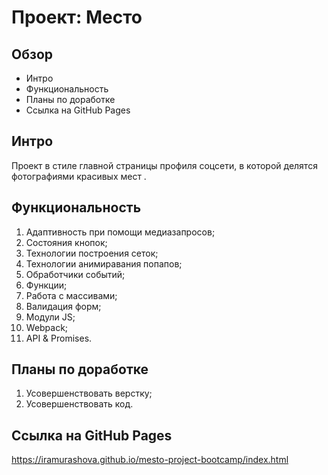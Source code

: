 # Проект: Место

## Обзор
* Интро
* Функциональность
* Планы по доработке
* Cсылка на GitHub Pages

## **Интро**

Проект в стиле главной страницы профиля соцсети, в которой делятся фотографиями красивых мест .

## **Функциональность**

1. Адаптивность при помощи медиазапросов;
2. Состояния кнопок;
3. Технологии построения сеток;
4. Технологии анимиравания попапов;
5. Обработчики событий;
6. Функции;
7. Работа с массивами;
8. Валидация форм;
9. Модули JS;
10. Webpack;
11. API & Promises.


## **Планы по доработке**

1. Усовершенствовать верстку;
2. Усовершенствовать код.

## **Cсылка на GitHub Pages**
https://iramurashova.github.io/mesto-project-bootcamp/index.html

